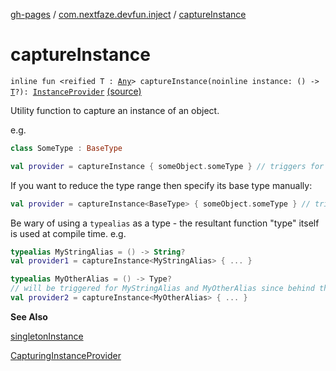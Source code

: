 [gh-pages](../index.md) / [com.nextfaze.devfun.inject](index.md) / [captureInstance](./capture-instance.md)

# captureInstance

`inline fun <reified T : `[`Any`](https://kotlinlang.org/api/latest/jvm/stdlib/kotlin/-any/index.html)`> captureInstance(noinline instance: () -> `[`T`](capture-instance.md#T)`?): `[`InstanceProvider`](-instance-provider/index.md) [(source)](https://github.com/NextFaze/dev-fun/tree/master/devfun-annotations/src/main/java/com/nextfaze/devfun/inject/InstanceProvider.kt#L130)

Utility function to capture an instance of an object.

e.g.

``` kotlin
class SomeType : BaseType

val provider = captureInstance { someObject.someType } // triggers for SomeType or BaseType
```

If you want to reduce the type range then specify its base type manually:

``` kotlin
val provider = captureInstance<BaseType> { someObject.someType } // triggers only for BaseType
```

Be wary of using a `typealias` as a type - the resultant function "type" itself is used at compile time.
e.g.

``` kotlin
typealias MyStringAlias = () -> String?
val provider1 = captureInstance<MyStringAlias> { ... }

typealias MyOtherAlias = () -> Type?
// will be triggered for MyStringAlias and MyOtherAlias since behind the scenes they are both kotlin.Function0<T>
val provider2 = captureInstance<MyOtherAlias> { ... }
```

**See Also**

[singletonInstance](singleton-instance.md)

[CapturingInstanceProvider](-capturing-instance-provider/index.md)

